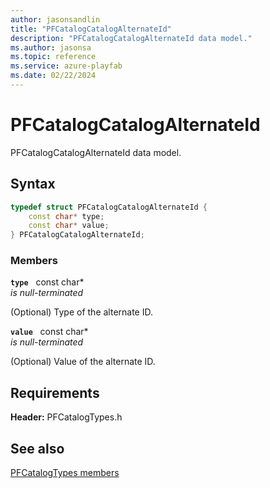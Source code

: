 ```yaml
---
author: jasonsandlin
title: "PFCatalogCatalogAlternateId"
description: "PFCatalogCatalogAlternateId data model."
ms.author: jasonsa
ms.topic: reference
ms.service: azure-playfab
ms.date: 02/22/2024
---
```


# PFCatalogCatalogAlternateId  

PFCatalogCatalogAlternateId data model.  

## Syntax  
  
```cpp
typedef struct PFCatalogCatalogAlternateId {  
    const char* type;  
    const char* value;  
} PFCatalogCatalogAlternateId;  
```
  
### Members  
  
**`type`** &nbsp; const char*  
*is null-terminated*  
  
(Optional) Type of the alternate ID.
  
**`value`** &nbsp; const char*  
*is null-terminated*  
  
(Optional) Value of the alternate ID.
  
  
## Requirements  
  
**Header:** PFCatalogTypes.h
  
## See also  
[PFCatalogTypes members](../pfcatalogtypes_members.md)  

  
  
